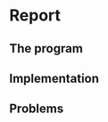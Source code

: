 # Report
## The program
## Implementation
## Problems

<!--stackedit_data:
eyJoaXN0b3J5IjpbLTI2ODQ0MjM2OF19
-->